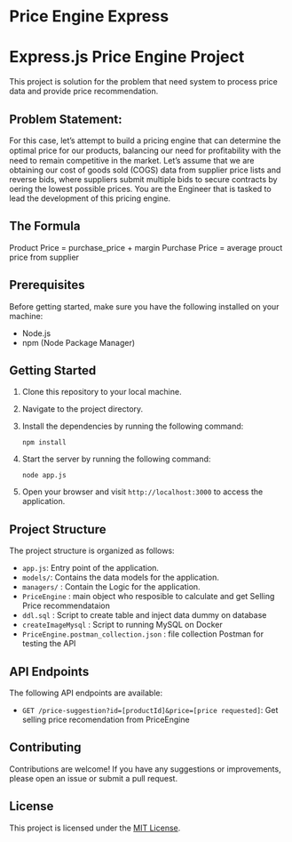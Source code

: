 # Price Engine Express
# Express.js Price Engine Project

This project is solution for the problem that need system to process price data and provide price recommendation. 

## Problem Statement:
For this case, let’s attempt to build a pricing engine that can determine the optimal price for our products, balancing our need for proﬁtability with the need to remain competitive in the market.
Let’s assume that we are obtaining our cost of goods sold (COGS) data from supplier price lists and reverse bids, where suppliers submit multiple bids to secure contracts by oering the lowest possible prices. You are the Engineer that is tasked to lead the development of this pricing engine.

## The Formula
Product Price = purchase_price +  margin 
Purchase Price = average prouct price from supplier

## Prerequisites

Before getting started, make sure you have the following installed on your machine:

- Node.js
- npm (Node Package Manager)

## Getting Started

1. Clone this repository to your local machine.
2. Navigate to the project directory.
3. Install the dependencies by running the following command:

    ```shell
    npm install
    ```

4. Start the server by running the following command:

    ```shell
    node app.js
    ```

5. Open your browser and visit `http://localhost:3000` to access the application.

## Project Structure

The project structure is organized as follows:

- `app.js`: Entry point of the application.
- `models/`: Contains the data models for the application.
- `managers/` : Contain the Logic for the application.
- `PriceEngine` : main object who resposible to calculate and get Selling Price recommendataion 
- `ddl.sql` : Script to create table and inject data dummy on database
- `createImageMysql` : Script to running MySQL on Docker
- `PriceEngine.postman_collection.json` : file collection Postman for testing the API


## API Endpoints

The following API endpoints are available:

- `GET /price-suggestion?id=[productId]&price=[price requested]`: Get selling price recomendation from PriceEngine

## Contributing

Contributions are welcome! If you have any suggestions or improvements, please open an issue or submit a pull request.

## License

This project is licensed under the [MIT License](LICENSE).

